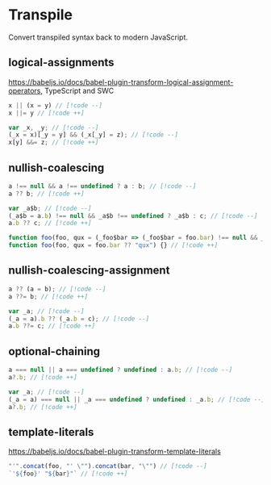 # Transpile

Convert transpiled syntax back to modern JavaScript.

## logical-assignments

<https://babeljs.io/docs/babel-plugin-transform-logical-assignment-operators>, TypeScript and SWC

```js
x || (x = y) // [!code --]
x ||= y // [!code ++]
```

```js
var _x, _y; // [!code --]
(_x = x)[_y = y] && (_x[_y] = z); // [!code --]
x[y] &&= z; // [!code ++]
```

## nullish-coalescing

```js
a !== null && a !== undefined ? a : b; // [!code --]
a ?? b; // [!code ++]
```

```js
var _a$b; // [!code --]
(_a$b = a.b) !== null && _a$b !== undefined ? _a$b : c; // [!code --]
a.b ?? c; // [!code ++]
```

```js
function foo(foo, qux = (_foo$bar => (_foo$bar = foo.bar) !== null && _foo$bar !== undefined ? _foo$bar : "qux")()) {} // [!code --]
function foo(foo, qux = foo.bar ?? "qux") {} // [!code ++]
```

## nullish-coalescing-assignment

```js
a ?? (a = b); // [!code --]
a ??= b; // [!code ++]
```

```js
var _a; // [!code --]
(_a = a).b ?? (_a.b = c); // [!code --]
a.b ??= c; // [!code ++]
```

## optional-chaining

```js
a === null || a === undefined ? undefined : a.b; // [!code --]
a?.b; // [!code ++]
```

```js
var _a; // [!code --]
(_a = a) === null || _a === undefined ? undefined : _a.b; // [!code --]
a?.b; // [!code ++]
```

## template-literals

<https://babeljs.io/docs/babel-plugin-transform-template-literals>

```js
"'".concat(foo, "' \"").concat(bar, "\"") // [!code --]
`'${foo}' "${bar}"` // [!code ++]
```
